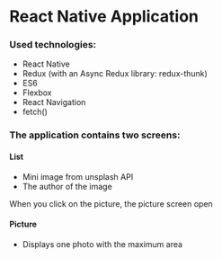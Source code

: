 # React Native Application
### Used technologies:
* React Native
* Redux (with an Async Redux library: redux-thunk)
* ES6
* Flexbox
* React Navigation
* fetch()

### The application contains two screens:
#### List
* Mini image from unsplash API
* The author of the image

When you click on the picture, the picture screen open
#### Picture
* Displays one photo with the maximum area
